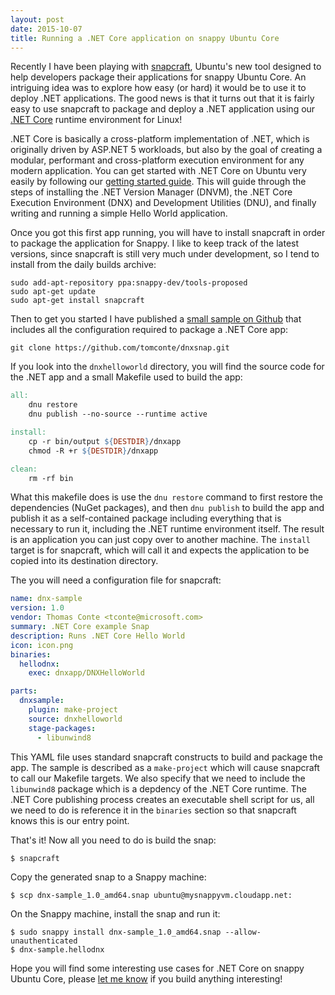```yaml
---
layout: post
date: 2015-10-07
title: Running a .NET Core application on snappy Ubuntu Core
---
```


Recently I have been playing with [snapcraft](https://developer.ubuntu.com/en/snappy/snapcraft/), Ubuntu's new tool designed to help developers package their applications for snappy Ubuntu Core. An intriguing idea was to explore how easy (or hard) it would be to use it to deploy .NET applications. The good news is that it turns out that it is fairly easy to use snapcraft to package and deploy a .NET application using our [.NET Core](https://github.com/dotnet/core) runtime environment for Linux!

.NET Core is basically a cross-platform implementation of .NET, which is originally driven by ASP.NET 5 workloads, but also by the goal of creating a modular, performant and cross-platform execution environment for any modern application. You can get started with .NET Core on Ubuntu very easily by following our [getting started guide](http://dotnet.github.io/core/getting-started/). This will guide through the steps of installing the .NET Version Manager (DNVM), the .NET Core Execution Environment (DNX) and Development Utilities (DNU), and finally writing and running a simple Hello World application.

Once you got this first app running, you will have to install snapcraft in order to package the application for Snappy. I like to keep track of the latest versions, since snapcraft is still very much under development, so I tend to install from the daily builds archive:

```
sudo add-apt-repository ppa:snappy-dev/tools-proposed
sudo apt-get update
sudo apt-get install snapcraft
```

Then to get you started I have published a [small sample on Github](https://github.com/tomconte/dnxsnap) that includes all the configuration required to package a .NET Core app:

```
git clone https://github.com/tomconte/dnxsnap.git
```

If you look into the `dnxhelloworld` directory, you will find the source code for the .NET app and a small Makefile used to build the app:

```makefile
all:
    dnu restore
    dnu publish --no-source --runtime active

install:
    cp -r bin/output ${DESTDIR}/dnxapp
    chmod -R +r ${DESTDIR}/dnxapp

clean:
    rm -rf bin
```

What this makefile does is use the `dnu restore` command to first restore the dependencies (NuGet packages), and then `dnu publish` to build the app and publish it as a self-contained package including everything that is necessary to run it, including the .NET runtime environment itself. The result is an application you can just copy over to another machine. The `install` target is for snapcraft, which will call it and expects the application to be copied into its destination directory.

The you will need a configuration file for snapcraft:

```yaml
name: dnx-sample
version: 1.0
vendor: Thomas Conte <tconte@microsoft.com>
summary: .NET Core example Snap
description: Runs .NET Core Hello World
icon: icon.png
binaries:
  hellodnx:
    exec: dnxapp/DNXHelloWorld

parts:
  dnxsample:
    plugin: make-project
    source: dnxhelloworld
    stage-packages:
      - libunwind8
```

This YAML file uses standard snapcraft constructs to build and package the app. The sample is described as a `make-project` which will cause snapcraft to call our Makefile targets. We also specify that we need to include the `libunwind8` package which is a depdency of the .NET Core runtime. The .NET Core publishing process creates an executable shell script for us, all we need to do is reference it in the `binaries` section so that snapcraft knows this is our entry point.

That's it! Now all you need to do is build the snap:

```
$ snapcraft
```

Copy the generated snap to a Snappy machine:

```
$ scp dnx-sample_1.0_amd64.snap ubuntu@mysnappyvm.cloudapp.net:
```

On the Snappy machine, install the snap and run it:

```
$ sudo snappy install dnx-sample_1.0_amd64.snap --allow-unauthenticated
$ dnx-sample.hellodnx
```

Hope you will find some interesting use cases for .NET Core on snappy Ubuntu Core, please [let me know](https://twitter.com/tomconte) if you build anything interesting!
